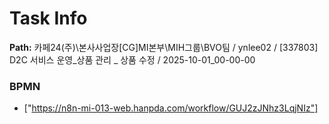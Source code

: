 # Task Info

**Path:** 카페24(주)\본사사업장\[CG]MI본부\MIH그룹\BVO팀 / ynlee02 / [337803] D2C 서비스 운영_상품 관리 _ 상품 수정 / 2025-10-01_00-00-00

### BPMN
- ["https://n8n-mi-013-web.hanpda.com/workflow/GUJ2zJNhz3LqjNIz"]

